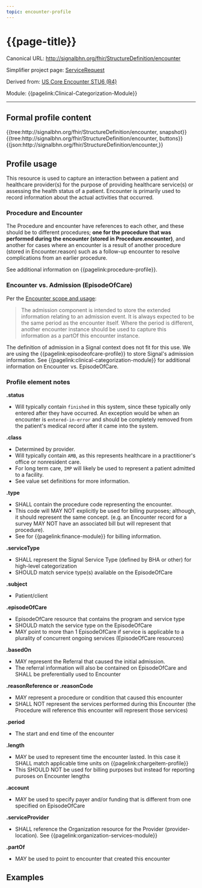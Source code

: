 ```yaml
---
topic: encounter-profile
---
```


# {{page-title}}

Canonical URL: http://signalbhn.org/fhir/StructureDefinition/encounter

Simplifier project page: [ServiceRequest](https://simplifier.net/signal-mso-fhir-profiles/signal-encounter-profile) 

Derived from: [US Core Encounter STU6 (R4)](https://hl7.org/fhir/us/core/StructureDefinition-us-core-encounter.html)

Module:  {{pagelink:Clinical-Categorization-Module}}

---

## Formal profile content
<tabs>
	<tab title="Tree snapshot">
		{{tree:http://signalbhn.org/fhir/StructureDefinition/encounter, snapshot}}
	</tab>
	<tab title="Tree, diff/hybrid/snapshot">
		{{tree:http://signalbhn.org/fhir/StructureDefinition/encounter, buttons}}
	</tab>
	<tab title="JSON">
		{{json:http://signalbhn.org/fhir/StructureDefinition/encounter,}}
	</tab>
</tabs>

## Profile usage

This resource is used to capture an interaction between a patient and healthcare provider(s) for the purpose of providing healthcare service(s) or assessing the health status of a patient. Encounter is primarily used to record information about the actual activities that occurred.

### Procedure and Encounter
The Procedure and encounter have references to each other, and these should be to different procedures; **one for the procedure that was performed during the encounter (stored in Procedure.encounter)**, and another for cases where an encounter is a result of another procedure (stored in Encounter.reason) such as a follow-up encounter to resolve complications from an earlier procedure.

See additional information on {{pagelink:procedure-profile}}.

### Encounter vs. Admission (EpisodeOfCare)

Per the [Encounter scope and usage](http://hl7.org/fhir/R5/encounter.html#scope):
> The admission component is intended to store the extended information relating to an admission event. It is always expected to be the same period as the encounter itself. Where the period is different, another encounter instance should be used to capture this information as a partOf this encounter instance.

The definition of admission in a Signal context does not fit for this use. We are using the {{pagelink:episodeofcare-profile}} to store Signal's admission information.  See {{pagelink:clinical-categorization-module}} for additional information on Encounter vs. EpisodeOfCare.

### Profile element notes

**.status**
- Will typically contain `finished` in this system, since these typically only entered after they have occurred.  An exception would be when an encounter is `entered-in-error` and should be completely removed from the patient's medical record after it came into the system.

**.class**
- Determined by provider.
- Will typically contain `AMB`, as this represents healthcare in a practitioner's office or nonresident care.
- For long term care, `IMP` will likely be used to represent a patient admitted to a facility.
- See value set definitions for more information.

**.type**
- SHALL contain the procedure code representing the encounter.
- This code will MAY NOT explicitly be used for billing purposes; although, it should represent the same concept. (e.g. an Encounter record for a survey MAY NOT have an associated bill but will represent that procedure).
- See for {{pagelink:finance-module}} for billing information.

**.serviceType**
- SHALL represent the Signal Service Type (defined by BHA or other) for high-level categorization
- SHOULD match service type(s) available on the EpisodeOfCare

**.subject**
- Patient/client

**.episodeOfCare**
- EpisodeOfCare resource that contains the program and service type
- SHOULD match the service type on the EpisodeOfCare
- MAY point to more than 1 EpisodeOfCare if service is applicable to a plurality of concurrent ongoing services (EpisodeOfCare resources)

**.basedOn**
- MAY represent the Referral that caused the initial admission.
- The referral information will also be contained on EpisodeOfCare and SHALL be preferentially used to Encounter

**.reasonReference or .reasonCode**
- MAY represent a procedure or condition that caused this encounter
- SHALL NOT represent the services performed during this Encounter (the Procedure will reference this encounter will represent those services)

**.period**
- The start and end time of the encounter

**.length**
- MAY be used to represent time the encounter lasted. In this case it SHALL match applicable time units on {{pagelink:chargeitem-profile}}
- This SHOULD NOT be used for billing purposes but instead for reporting puroses on Encounter lengths

**.account**
- MAY be used to specify payer and/or funding that is different from one specified on EpisodeOfCare

**.serviceProvider**
- SHALL reference the Organization resource for the Provider (provider-location).  See {{pagelink:organization-services-module}}

**.partOf**
- MAY be used to point to encounter that created this encounter

## Examples

